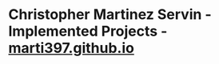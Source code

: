# Christopher Martinez Servin - Implemented Projects - <a href="marti397.github.io">marti397.github.io</a>
